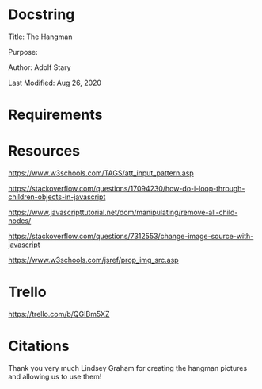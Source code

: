 # Docstring
Title: The Hangman

Purpose:

Author: Adolf Stary

Last Modified: Aug 26, 2020


# Requirements


# Resources
https://www.w3schools.com/TAGS/att_input_pattern.asp

https://stackoverflow.com/questions/17094230/how-do-i-loop-through-children-objects-in-javascript

https://www.javascripttutorial.net/dom/manipulating/remove-all-child-nodes/

https://stackoverflow.com/questions/7312553/change-image-source-with-javascript

https://www.w3schools.com/jsref/prop_img_src.asp



# Trello
https://trello.com/b/QGIBm5XZ


# Citations
Thank you very much Lindsey Graham for creating the hangman pictures and allowing us to use them!